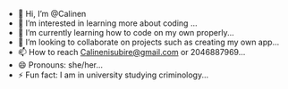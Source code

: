 - 👋 Hi, I’m @Calinen
- 👀 I’m interested in learning more about coding ...
- 🌱 I’m currently learning how to code on my own properly...
- 💞️ I’m looking to collaborate on projects such as creating my own app...
- 📫 How to reach Calinenisubire@gmail.com or 2046887969...
- 😄 Pronouns: she/her...
- ⚡ Fun fact: I am in university studying criminology...

<!---
Calinen/Calinen is a ✨ special ✨ repository because its `README.md` (this file) appears on your GitHub profile.
You can click the Preview link to take a look at your changes.
--->
